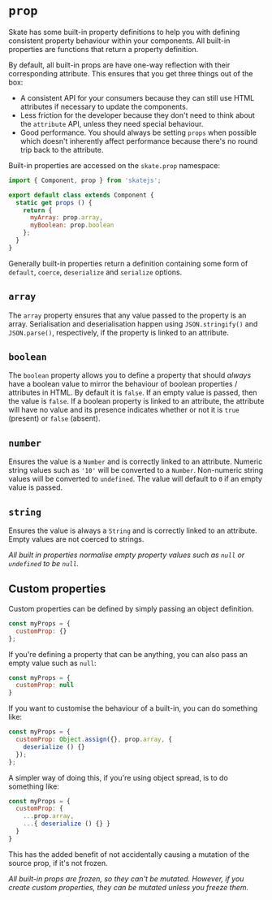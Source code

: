 # `prop`

Skate has some built-in property definitions to help you with defining consistent property behaviour within your components. All built-in properties are functions that return a property definition.

By default, all built-in props are have one-way reflection with their corresponding attribute. This ensures that you get three things out of the box:

- A consistent API for your consumers because they can still use HTML attributes if necessary to update the components.
- Less friction for the developer because they don't need to think about the `attribute` API, unless they need special behaviour.
- Good performance. You should always be setting `props` when possible which doesn't inherently affect performance because there's no round trip back to the attribute.

Built-in properties are accessed on the `skate.prop` namespace:

```js
import { Component, prop } from 'skatejs';

export default class extends Component {
  static get props () {
    return {
      myArray: prop.array,
      myBoolean: prop.boolean
    };
  }
}
```

Generally built-in properties return a definition containing some form of `default`, `coerce`, `deserialize` and `serialize` options.

## `array`

The `array` property ensures that any value passed to the property is an array. Serialisation and deserialisation happen using `JSON.stringify()` and `JSON.parse()`, respectively, if the property is linked to an attribute.



## `boolean`

The `boolean` property allows you to define a property that should *always* have a boolean value to mirror the behaviour of boolean properties / attributes in HTML. By default it is `false`. If an empty value is passed, then the value is `false`. If a boolean property is linked to an attribute, the attribute will have no value and its presence indicates whether or not it is `true` (present) or `false` (absent).



## `number`

Ensures the value is a `Number` and is correctly linked to an attribute. Numeric string values such as `'10'` will be converted to a `Number`. Non-numeric string values will be converted to `undefined`. The value will default to `0` if an empty value is passed.



## `string`

Ensures the value is always a `String` and is correctly linked to an attribute. Empty values are not coerced to strings.

*All built in properties normalise empty property values such as `null` or `undefined` to be `null`.*

## Custom properties

Custom properties can be defined by simply passing an object definition.

```js
const myProps = {
  customProp: {}
};
```

If you're defining a property that can be anything, you can also pass an empty value such as `null`:

```js
const myProps = {
  customProp: null
}
```

If you want to customise the behaviour of a built-in, you can do something like:

```js
const myProps = {
  customProp: Object.assign({}, prop.array, {
    deserialize () {}
  });
};
```

A simpler way of doing this, if you're using object spread, is to do something like:

```js
const myProps = {
  customProp: {
    ...prop.array,
    ...{ deserialize () {} }
  }
}
```

This has the added benefit of not accidentally causing a mutation of the source prop, if it's not frozen.

*All built-in props are frozen, so they can't be mutated. However, if you create custom properties, they can be mutated unless you freeze them.*
